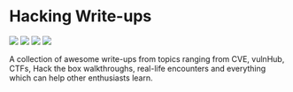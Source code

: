 # Hacking Write-ups

![](https://img.shields.io/github/stars/kangvcar/Hacking-Write-ups?style=social) ![](https://img.shields.io/github/forks/kangvcar/Hacking-Write-ups?style=social) ![](https://img.shields.io/github/issues/kangvcar/Hacking-Write-ups?style=social) ![](https://img.shields.io/github/license/kangvcar/Hacking-Write-ups?style=social) 

A collection of awesome write-ups from topics ranging from CVE, vulnHub, CTFs, Hack the box walkthroughs, real-life encounters and everything which can help other enthusiasts learn.

